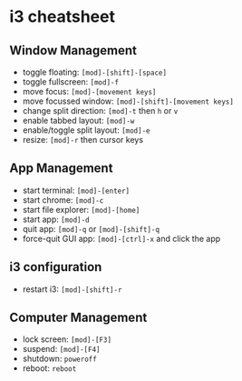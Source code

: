 # i3 cheatsheet

## Window Management

- toggle floating: `[mod]-[shift]-[space]`
- toggle fullscreen: `[mod]-f`
- move focus: `[mod]-[movement keys]`
- move focussed window: `[mod]-[shift]-[movement keys]`
- change split direction: `[mod]-t` then `h` or `v`
- enable tabbed layout: `[mod]-w`
- enable/toggle split layout: `[mod]-e`
- resize: `[mod]-r` then cursor keys

## App Management

- start terminal: `[mod]-[enter]`
- start chrome: `[mod]-c`
- start file explorer: `[mod]-[home]`
- start app: `[mod]-d`
- quit app: `[mod]-q` or `[mod]-[shift]-q`
- force-quit GUI app: `[mod]-[ctrl]-x` and click the app

## i3 configuration

- restart i3: `[mod]-[shift]-r`

## Computer Management

- lock screen: `[mod]-[F3]`
- suspend: `[mod]-[F4]`
- shutdown: `poweroff`
- reboot: `reboot`
